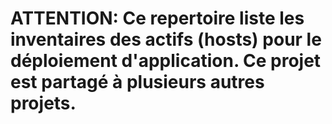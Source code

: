 # ATTENTION: Ce repertoire liste les inventaires des actifs (hosts) pour le déploiement d'application. Ce projet est partagé à plusieurs autres projets. 